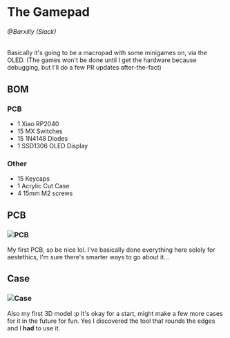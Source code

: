 # The Gamepad
###### @Barxilly (Slack)
Basically it's going to be a macropad with some minigames on, via the OLED. (The games won't be done until I get the hardware because debugging, but I'll do a few PR updates after-the-fact)

## BOM
### PCB
- 1 Xiao RP2040
- 15 MX Switches
- 15 1N4148 Diodes
- 1 SSD1306 OLED Display

### Other
- 15 Keycaps
- 1 Acrylic Cut Case
- 4 15mm M2 screws

## PCB
### ![PCB](https://github.com/barxilly/hackpad/blob/main/hackpads/gamepad/imagesforreadme/pcb.png?raw=true)
My first PCB, so be nice lol. I've basically done everything here solely for aestethics, I'm sure there's smarter ways to go about it...

## Case
### ![Case](https://github.com/barxilly/hackpad/blob/main/hackpads/gamepad/imagesforreadme/case.png?raw=true)
Also my first 3D model :p  It's okay for a start, might make a few more cases for it in the future for fun. Yes I discovered the tool that rounds the edges and I **had** to use it. 
